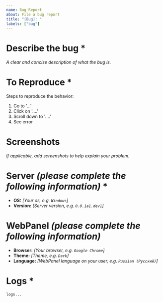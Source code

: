 ```yaml
---
name: Bug Report
about: File a bug report
title: "[Bug]: "
labels: ["bug"]
---
```


# Describe the bug *
*A clear and concise description of what the bug is.*

# To Reproduce *
Steps to reproduce the behavior:
1. Go to '...'
2. Click on '....'
3. Scroll down to '....'
4. See error

# Screenshots
*If applicable, add screenshots to help explain your problem.*

# Server *(please complete the following information)* *
- **OS:** *[Your os, e.g. `Windows`]*
- **Version:** *[Server version, e.g. `0.0.1a1.dev1`]*

# WebPanel *(please complete the following information)*
- **Browser:** *[Your browser, e.g. `Google Chrome`]*
- **Theme:** *[Theme, e.g. `Dark`]*
- **Language:** *[WebPanel language on your user, e.g. `Russian (Русский)`]*

# Logs *
```sh
logs...
```